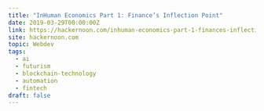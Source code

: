 ```yaml
---
title: "InHuman Economics Part 1: Finance’s Inflection Point"
date: 2019-03-29T00:00:00Z
link: https://hackernoon.com/inhuman-economics-part-1-finances-inflection-point-ef41ca1942f?source=rss----3a8144eabfe3---4
site: hackernoon.com
topic: Webdev
tags:
  - ai
  - futurism
  - blockchain-technology
  - automation
  - fintech
draft: false
---
```

